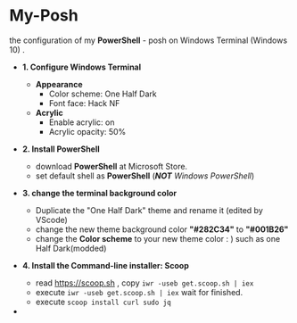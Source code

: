 # My-Posh
the configuration of my **PowerShell** - posh on Windows Terminal (Windows 10) .

- **1. Configure Windows Terminal** 
  - **Appearance** 
    - Color scheme: One Half Dark 
    - Font face: Hack NF 
  - **Acrylic** 
    - Enable acrylic: on 
    - Acrylic opacity: 50% 
    
- **2. Install PowerShell** 
  - download **PowerShell** at Microsoft Store. 
  - set default shell as **PowerShell** (***NOT*** *Windows PowerShell*) 
  
- **3. change the terminal background color** 
  - Duplicate the "One Half Dark" theme and rename it (edited by VScode) 
  - change the new theme background color **"#282C34"** to **"#001B26"** 
  - change the **Color scheme** to your new theme color : ) such as one Half Dark(modded) 

- **4. Install the Command-line installer: Scoop**
  - read https://scoop.sh , copy  `iwr -useb get.scoop.sh | iex` 
  - execute `iwr -useb get.scoop.sh | iex` wait for finished.
  - execute `scoop install curl sudo jq`

- 

